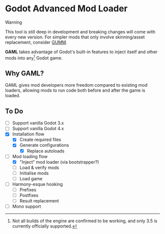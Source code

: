 # Godot Advanced Mod Loader
>[!WARNING]
>This tool is still deep in development and breaking changes will come with every new version. For simpler mods that only involve skinning/asset replacement, consider [GUMM](https://github.com/KoBeWi/Godot-Universal-Mod-Manager).

**GAML** takes advantage of Godot's built-in features to inject itself and other mods into any[^1] Godot game.
[^1]: Not all builds of the engine are confirmed to be working, and only 3.5 is currently officially supported.

## Why GAML?
GAML gives mod developers more freedom compared to existing mod loaders, allowing mods to run code both before and after the game is loaded.

## To Do
- [ ] Support vanilla Godot 3.x
- [ ] Support vanilla Godot 4.x
- [x] Installation flow
	- [x] Create required files
	- [x] Generate configurations
		- [x] Replace autoloads
- [ ] Mod loading flow
	- [x] "Inject" mod loader (via bootstrapper?)
	- [ ] Load & verify mods
	- [ ] Initialise mods
	- [ ] Load game
- [ ] Harmony-esque hooking
	- [ ] Prefixes
	- [ ] Postfixes
	- [ ] Result replacement
- [ ] Mono support